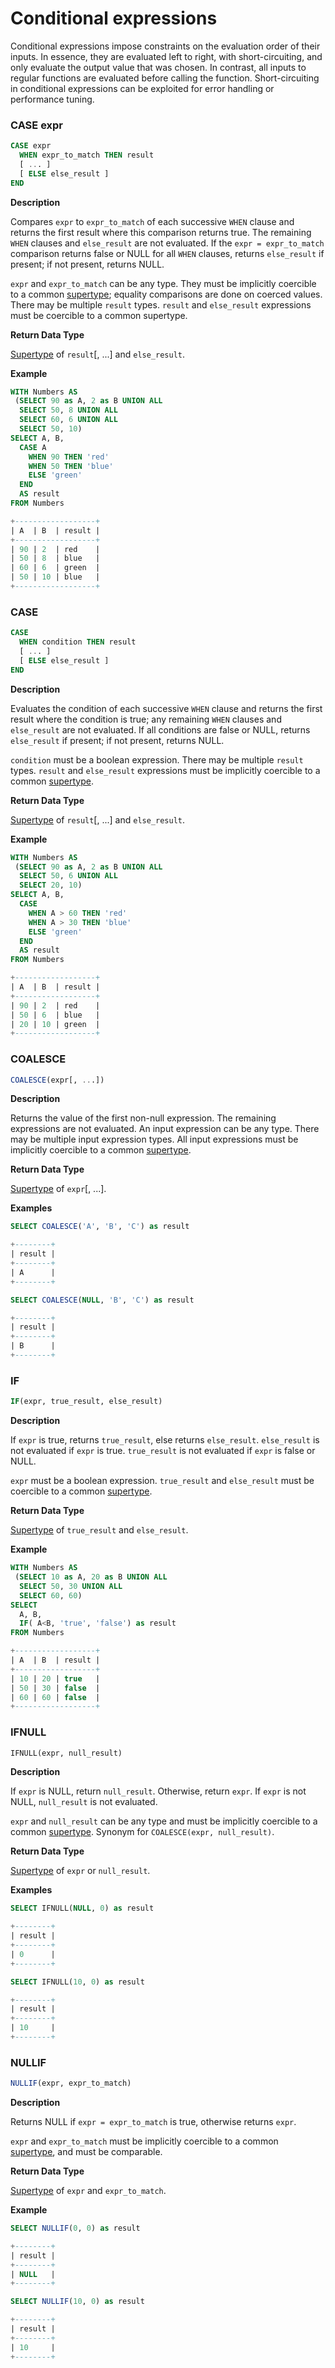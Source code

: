 

# Conditional expressions

Conditional expressions impose constraints on the evaluation order of their
inputs. In essence, they are evaluated left to right, with short-circuiting, and
only evaluate the output value that was chosen. In contrast, all inputs to
regular functions are evaluated before calling the function. Short-circuiting in
conditional expressions can be exploited for error handling or performance
tuning.

### CASE expr

```sql
CASE expr
  WHEN expr_to_match THEN result
  [ ... ]
  [ ELSE else_result ]
END
```

**Description**

Compares `expr` to `expr_to_match` of each successive `WHEN` clause and returns
the first result where this comparison returns true. The remaining `WHEN`
clauses and `else_result` are not evaluated. If the `expr = expr_to_match`
comparison returns false or NULL for all `WHEN` clauses, returns `else_result`
if present; if not present, returns NULL.

`expr` and `expr_to_match` can be any type. They must be implicitly
coercible to a common [supertype][cond-exp-supertype]; equality comparisons are
done on coerced values. There may be multiple `result` types. `result` and
`else_result` expressions must be coercible to a common supertype.

**Return Data Type**

[Supertype][cond-exp-supertype] of `result`[, ...] and `else_result`.

**Example**

```sql
WITH Numbers AS
 (SELECT 90 as A, 2 as B UNION ALL
  SELECT 50, 8 UNION ALL
  SELECT 60, 6 UNION ALL
  SELECT 50, 10)
SELECT A, B,
  CASE A
    WHEN 90 THEN 'red'
    WHEN 50 THEN 'blue'
    ELSE 'green'
  END
  AS result
FROM Numbers

+------------------+
| A  | B  | result |
+------------------+
| 90 | 2  | red    |
| 50 | 8  | blue   |
| 60 | 6  | green  |
| 50 | 10 | blue   |
+------------------+
```

### CASE

```sql
CASE
  WHEN condition THEN result
  [ ... ]
  [ ELSE else_result ]
END
```

**Description**

Evaluates the condition of each successive `WHEN` clause and returns the
first result where the condition is true; any remaining `WHEN` clauses
and `else_result` are not evaluated. If all conditions are false or NULL,
returns `else_result` if present; if not present, returns NULL.

`condition` must be a boolean expression. There may be multiple `result` types.
`result` and `else_result` expressions must be implicitly coercible to a
common [supertype][cond-exp-supertype].

**Return Data Type**

[Supertype][cond-exp-supertype] of `result`[, ...] and `else_result`.

**Example**

```sql
WITH Numbers AS
 (SELECT 90 as A, 2 as B UNION ALL
  SELECT 50, 6 UNION ALL
  SELECT 20, 10)
SELECT A, B,
  CASE
    WHEN A > 60 THEN 'red'
    WHEN A > 30 THEN 'blue'
    ELSE 'green'
  END
  AS result
FROM Numbers

+------------------+
| A  | B  | result |
+------------------+
| 90 | 2  | red    |
| 50 | 6  | blue   |
| 20 | 10 | green  |
+------------------+
```

### COALESCE

```sql
COALESCE(expr[, ...])
```

**Description**

Returns the value of the first non-null expression. The remaining
expressions are not evaluated. An input expression can be any type.
There may be multiple input expression types.
All input expressions must be implicitly coercible to a common
[supertype][cond-exp-supertype].

**Return Data Type**

[Supertype][cond-exp-supertype] of `expr`[, ...].

**Examples**

```sql
SELECT COALESCE('A', 'B', 'C') as result

+--------+
| result |
+--------+
| A      |
+--------+
```

```sql
SELECT COALESCE(NULL, 'B', 'C') as result

+--------+
| result |
+--------+
| B      |
+--------+
```

### IF

```sql
IF(expr, true_result, else_result)
```

**Description**

If `expr` is true, returns `true_result`, else returns `else_result`.
`else_result` is not evaluated if `expr` is true. `true_result` is not
evaluated if `expr` is false or NULL.

`expr` must be a boolean expression. `true_result` and `else_result`
must be coercible to a common [supertype][cond-exp-supertype].

**Return Data Type**

[Supertype][cond-exp-supertype] of `true_result` and `else_result`.

**Example**

```sql
WITH Numbers AS
 (SELECT 10 as A, 20 as B UNION ALL
  SELECT 50, 30 UNION ALL
  SELECT 60, 60)
SELECT
  A, B,
  IF( A<B, 'true', 'false') as result
FROM Numbers

+------------------+
| A  | B  | result |
+------------------+
| 10 | 20 | true   |
| 50 | 30 | false  |
| 60 | 60 | false  |
+------------------+
```

### IFNULL

```sql
IFNULL(expr, null_result)
```

**Description**

If `expr` is NULL, return `null_result`. Otherwise, return `expr`. If `expr`
is not NULL, `null_result` is not evaluated.

`expr` and `null_result` can be any type and must be implicitly coercible to
a common [supertype][cond-exp-supertype]. Synonym for
`COALESCE(expr, null_result)`.

**Return Data Type**

[Supertype][cond-exp-supertype] of `expr` or `null_result`.

**Examples**

```sql
SELECT IFNULL(NULL, 0) as result

+--------+
| result |
+--------+
| 0      |
+--------+
```

```sql
SELECT IFNULL(10, 0) as result

+--------+
| result |
+--------+
| 10     |
+--------+
```

### NULLIF

```sql
NULLIF(expr, expr_to_match)
```

**Description**

Returns NULL if `expr = expr_to_match` is true, otherwise
returns `expr`.

`expr` and `expr_to_match` must be implicitly coercible to a
common [supertype][cond-exp-supertype], and must be comparable.

**Return Data Type**

[Supertype][cond-exp-supertype] of `expr` and `expr_to_match`.

**Example**

```sql
SELECT NULLIF(0, 0) as result

+--------+
| result |
+--------+
| NULL   |
+--------+
```

```sql
SELECT NULLIF(10, 0) as result

+--------+
| result |
+--------+
| 10     |
+--------+
```

[cond-exp-supertype]: https://github.com/google/zetasql/blob/master/docs/conversion_rules.md#supertypes

